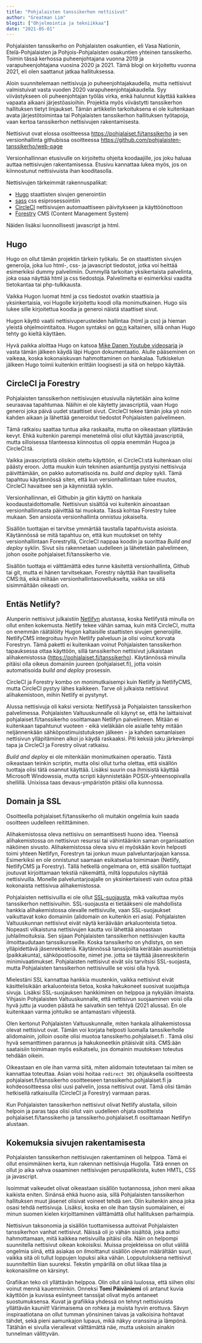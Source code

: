 ```yaml
---
title: "Pohjalaisten tanssikerhon nettisivut"
author: "Greatman Lim"
blogit: ["Ohjelmointia ja tekniikkaa"]
date: "2021-05-01"
---
```

Pohjalaisten tanssikerho on Pohjalaisten osakuntien, eli Vasa Nationin, Etelä-Pohjalaisten ja Pohjois-Pohjalaisten osakuntien yhteinen tanssikerho. Toimin tässä kerhossa puheenjohtajana vuonna 2019 ja varapuheenjohtajana vuosina 2020 ja 2021. Tämä blogi on kirjoitettu vuonna 2021, eli olen saattanut jatkaa hallituksessa.

Aloin suunnitelemaan nettisivuja jo puheenjohtajakaudella, mutta nettisivut valmistuivat vasta vuoden 2020 varapuheenjohtajakaudella. Syy viivästykseen oli puheenjohtajan työläs virka, enkä halunnut käyttää kaikkea vapaata aikaani järjestöasioihin. Projektia myös viivästytti tanssikerhon hallituksen tietyt linjaukset. Tämän artikkelin tarkoituksena ei ole kuitenkaan avata järjestötoimintaa tai Pohjalaisten tanssikerhon hallituksen työtapoja, vaan kertoa tanssikerhon nettisivujen rakentamisesta.

Nettisivut ovat elossa osoitteessa https://pohjalaiset.fi/tanssikerho ja sen versionhallinta githubissa osoitteessa https://github.com/pohjalaisten-tanssikerho/web-page

Versionhallinnan etusivulle on kirjoitettu ohjeita koodaajille, jos joku haluaa auttaa nettisivujen rakentamisessa. Etusivu kannattaa lukea myös, jos on kiinnostunut nettisivuista ihan kooditasolla.

Nettisivujen tärkeimmät rakennuspalikat:

  - [Hugo](https://gohugo.io) staattisten sivujen generointiin
  - [sass](https://sass-lang.com/) css esiprosessointiin
  - [CircleCI](https://circleci.com) nettisivujen automaattiseen päivitykseen ja käyttöönottoon
  - [Forestry](https://forestry.io) CMS (Content Management System)

Näiden lisäksi luonnollisesti javascript ja html.

## Hugo

Hugo on ollut tämän projektin tärkein työkalu. Se on staattisten sivujen generoija, joka luo html-, css- ja javascript tiedostot, jotka voi heittää esimerkiksi dummy palvelimiin. Dummyllä tarkoitan yksikertaista palvelinta, joka osaa näyttää html ja css tiedostoja. Palvelimelta ei esimerkiksi vaadita tietokantaa tai php-tulkkausta.

Vaikka Hugon luomat html ja css tiedostot ovatkin staattisia ja yksinkertaisia, voi Hugolle kirjoitettu koodi olla monimutkainen. Hugo siis lukee sille kirjoitettua koodia ja generoi näistä staattiset sivut.

Hugon käyttö vaatii nettisivuperusteiden hallintaa (html ja css) ja hieman yleistä ohjelmointitaitoa. Hugon syntaksi on [go:n](https://golang.org/) kaltainen, sillä onhan Hugo tehty go kieltä käyttäen.

Hyvä paikka aloittaa Hugo on katsoa [Mike Danen Youtube videosarja](https://www.youtube.com/watch?v=qtIqKaDlqXo&list=PLLAZ4kZ9dFpOnyRlyS-liKL5ReHDcj4G3) ja vasta tämän jälkeen käydä läpi Hugon dokumentaatio. Alulle pääseminen on vaikeaa, koska kokonaiskuvan hahmottaminen on hankalaa. Tutkiskelun jälkeen Hugo toimii kuitenkin erittäin loogisesti ja sitä on helppo käyttää.

## CircleCI ja Forestry

Pohjalaisten tanssikerhon nettisivujen etusivulla näytetään aina kolme seuraavaa tapahtumaa. Näihin ei ole käytetty javascriptiä, vaan Hugo generoi joka päivä uudet staattiset sivut. CircleCI tekee tämän joka yö noin kahden aikaan ja lähettää generoidut tiedostot Pohjalaisten palvelimeen.

Tämä ratkaisu saattaa tuntua aika raskaalta, mutta on oikeastaan yllättävän kevyt. Ehkä kuitenkin parempi menetelmä olisi ollut käyttää javascriptiä, mutta silloisessa tilanteessa kiinnostus oli oppia enemmän Hugoa ja CircleCI:tä.

Vaikka javascriptistä olisikin otettu käyttöön, ei CircleCI:stä kuitenkaan olisi päästy eroon. Jotta muukin kuin tekninen asiantuntija pystyisi nettisivuja päivittämään, on pakko automatisoida ns. *build and deploy* sykli. Tämä tapahtuu käytännössä siten, että kun versionhallintaan tulee muutos, CircleCI havaitsee sen ja käynnistää syklin.

Versionhallinnan, eli Githubin ja gitin käyttö on hankala koodaustaidottomalle. Nettisivun sisältöä voi kuitenkin ainoastaan versionhallinnasta päivittää tai muokata. Tässä kohtaa Forestry tulee mukaan. Sen ansiosta versionhallinta onnistuu jokaiselta.

Sisällön tuottajan ei tarvitse ymmärtää taustalla tapahtuvista asioista. Käytännössä se mitä tapahtuu on, että kun muutokset on tehty versionhallintaan Forestryllä, CircleCI nappaa koodin ja suorittaa *Build and deploy* syklin. Sivut siis rakennetaan uudelleen ja lähetetään palvelimeen, johon osoite pohjalaiset.fi/tanssikerho vie.

Sisällön tuottaja ei välttämättä edes tunne käsitettä versionhallinta, Github tai git, mutta ei hänen tarvitsekaan. Forestry näyttää ihan tavalliselta CMS:ltä, eikä miltään versionhallintasovellukselta, vaikka se sitä sisimmältään oikeasti on.

## Entäs Netlify?

Alunperin nettisivut julkaistiin [Netlifyn](https://www.netlify.com/) alustassa, koska Netlifystä minulla on ollut eniten kokemusta. Netlify tekee vähän samaa, kuin mitä CircleCI, mutta on enemmän räätälöity Hugon kaltaisille staattisten sivujen generoijille. NetlifyCMS integroituu hyvin Netlify palveluun ja olisi voinut korvata Forestryn. Tämä paketti ei kuitenkaan voinut Pohjalaisten tanssikerhon tapauksessa ottaa käyttöön, sillä tanssikerhon nettisivut julkaistaan alihakemistossa (https://pohjalaiset.fi/tanssikerho). Käytännössä minulla pitäisi olla oikeus domainiin juureen (pohjalaiset.fi), jotta voisin automatisoida *build and deploy* prosessin.

CircleCI ja Forestry kombo on monimutkaisempi kuin Netlify ja NetlifyCMS, mutta CircleCI pystyy lähes kaikkeen. Tarve oli julkaista nettisivut alihakemistoon, mihin Netlify ei pystynyt.

Alussa nettisivuja oli kaksi versiota: Netlifyssä ja Pohjalaisten tanssikerhon palvelimessa. Pohjalaisten Valtuuskunnalle oli käynyt se, että he laittaisivat pohjalaiset.fi/tanssikerho osoittamaan Netlifyn palvelimeen. Mitään ei kuitenkaan tapahtunut vuoteen - eikä vieläkään ole asialle tehty mitään neljännenkään sähköpostimuistutuksen jälkeen - ja kahden samanlaisen nettisivun ylläpitäminen alkoi jo käydä raskaaksi. Piti keksiä joku järkevämpi tapa ja CircleCI ja Forestry olivat ratkaisu.

*Build and deploy* ei ole mitenkään monimutkainen operaatio. Tästä oikeastaan teinkin scriptin, mutta olisi ollut turha olettaa, että sisällön tuottaja olisi tätä osannut käyttää. Lisäksi suurin osa ihmisistä käyttää Microsoft Windowssia, mutta scripti käynnistetään POSIX-yhteensopivalla shellillä. Unixissa taas devaus-ympäristön pitäisi olla kunnossa.

## Domain ja SSL

Osoitteella pohjalaiset.fi/tanssikerho oli muitakin ongelmia kuin saada osoitteen uudelleen reitittäminen.

Alihakemistossa oleva nettisivu on semanttisesti huono idea. Yleensä alihakemistossa on nettisivun resurssi tai vähintäänkin saman organisaation näköinen sivusto. Alihakemistossa oleva sivu ei myöskään kovin helposti toimi yhteen Netlifyn, Forestryn tai jonkun muun palveluntarjoajan kanssa. Esimerkiksi en ole onnistunut saamaan esikatselua toimimaan (Netlify, NetlifyCMS ja Forestry). Tällä hetkellä ongelmana on, että sisällön tuottajat joutuvat kirjoittamaan tekstiä näkemättä, miltä lopputulos näyttää nettisivuilla. Monelle palveluntarjoajalle on yksinkertaisesti vain outoa pitää kokonaista nettisivua alihakemistossa.

Pohjalaisten nettisivuilla ei ole ollut [SSL-suojausta](https://www.websecurity.digicert.com/security-topics/what-is-ssl-tls-https), mikä vaikuttaa myös tanssikerhon nettisivuihin. SSL-suojausta ei tietääkseni ole mahdollista hankkia alihakemistossa olevalle nettisivulle, vaan SSL-suojaukset vaikuttavat koko domainiin (alidomain on kuitenkin eri asia). Pohjalaisten Valtuuskunnan nettisivut eivät näytä keräävään arkaluonteista tietoa. Nopeasti vilkaistuna nettisivujen kautta voi lähettää ainoastaan juhlailmoituksia. Sen sijaan Pohjalaisten tanssikerhon nettisivujen kautta ilmoittaudutaan tanssikursseille. Koska tanssikerho on yhdistys, on sen ylläpidettävä jäsenrekisteriä. Käytännössä tanssijoilta kerätään asumistietoja (paikkakunta), sähköpostiosoite, nimet jne. jotta se täyttää jäsenreskiterin minimivaatimukset. Pohjalaisten nettisivut eivät siis tarvitsisi SSL-suojasta, mutta Pohjalaisten tanssikerhon nettisivuille se voisi olla hyvä.

Mielestäni SSL kannattaa hankkia muutenkin, vaikka nettisivut eivät käsittelisikään arkaluonteista tietoa, koska hakukoneet suosivat suojattuja sivuja. Lisäksi SSL-suojauksen hankkiminen on helppoa ja nykyään ilmaista. Vihjasin Pohjalaisten Valtuuskunnalle, että nettisivun suojaaminen voisi olla hyvä juttu ja vuoden päästä he saivatkin sen tehtyä (2021 alussa). En ole kuitenkaan varma johtuiko se antamastani vihjeestä.

Olen kertonut Pohjalaisten Valtuuskunnalle, miten hankala alihakemistossa olevat nettisivut ovat. Tämän voi korjata helposti luomalla tanssikerholle alidomainin, jolloin osoite olisi muotoa tanssikerho.pohjalaiset.fi . Tämä olisi hyvä semanttimen parannus ja hakukoneetkin pitäisivät siitä. CMS:ään saataisiin toimimaan myös esikatselu, jos domainin muutoksen toteutus tehdään oikein.

Oikeastaan en ole ihan varma siitä, miten alidomain toteutetaan tai miten se kannattaa toteuttaa. Asian voisi hoitaa `redirect 301` ohjauksella osoitteesta pohjalaiset.fi/tanssikerho osoitteeseen tanssikerho.pohjalaiset.fi ja kohdeosoitteessa olisi uusi palvelin, jossa nettisivut ovat. Tämä olisi tämän hetkisellä ratkaisuilla (CircleCI ja Forestry) varmaan paras.

Kun Pohjalaisten tanssikerhon nettisivut olivat Netlify alustalla, silloin helpoin ja paras tapa olisi ollut vain uudelleen ohjata osoitteista pohjalaiset.fi/tanssikerho ja tanssikerho.pohjalaiset.fi osoittamaan Netlifyn alustaan.

## Kokemuksia sivujen rakentamisesta

Pohjalaisten tanssikerhon nettisivujen rakentaminen oli helppoa. Tämä ei ollut ensimmäinen kerta, kun rakennan nettisivuja Hugolla. Tätä ennen on ollut jo aika vahva osaaminen nettisivujen peruspalikoista, kuten HMTL, CSS ja javascript.

Isoimmat vaikeudet olivat oikeastaan sisällön tuotannossa, johon meni aikaa kaikista eniten. Sinänsä ehkä huono asia, sillä Pohjalaisten tanssikerhon hallituksen muut jäsenet olisivat voineet tehdä sen. Olin kuitenkin ainoa joka osasi tehdä nettisivuja. Lisäksi, koska en ole ihan täysin suomalainen, ei minun suomen kielen kirjoittaminen välttämättä ollut hallituksen parhaimpia.

Nettisivun taksonomia ja sisällön tuottamisessa auttoivat Pohjalaisten tanssikerhon vanhat nettisivut. Näissä oli jo vähän sisältöä, joka auttoi hahmottamaan, mitä kaikkea netisivuilla pitäisi olla. Näin on helpompi suunnitella nettisivut oikean kokoisiksi. Muissa projekteissa on ollut välillä ongelmia siinä, että asiakas on ilmoittanut sisällön olevan määrältään suuri, vaikka sitä oli tullut loppujen lopuksi aika vähän. Lopputuloksena nettisivut suunniteltiin liian suureksi. Tekstin ympärillä on ollut liikaa tilaa ja kokonaisilme on kärsinyt.

Grafiikan teko oli yllättävän helppoa. Olin ollut siinä luulossa, että siihen olisi voinut mennä kauemminkin. Onneksi **Tomi Päiväniemi** oli antanut kuvia käyttöön ja kuvissa esiintyneet tanssijat olivat myös antaneet suostumuksensa. Kuvat ja grafiikka yhdessä on tehnyt nettisivuista yllättävän kauniit! Värimaisema on rohkea ja muista hyvin erottuva. Sävyn inspiraatiotana on ollut tumman yönsininen taivas ja valkoisina hohtavat tähdet, sekä pieni aamunkajon lupaus, mikä näkyy oranssina ja lämpönä. Tätähän ei sivulla vierailevat välttämättä näe, mutta uskoisin ainakin tunnelman välittyvän.
